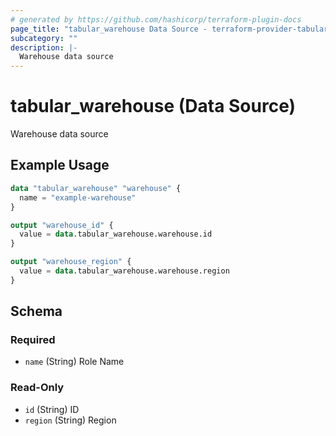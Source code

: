 ```yaml
---
# generated by https://github.com/hashicorp/terraform-plugin-docs
page_title: "tabular_warehouse Data Source - terraform-provider-tabular"
subcategory: ""
description: |-
  Warehouse data source
---
```


# tabular_warehouse (Data Source)

Warehouse data source

## Example Usage

```terraform
data "tabular_warehouse" "warehouse" {
  name = "example-warehouse"
}

output "warehouse_id" {
  value = data.tabular_warehouse.warehouse.id
}

output "warehouse_region" {
  value = data.tabular_warehouse.warehouse.region
}
```

<!-- schema generated by tfplugindocs -->
## Schema

### Required

- `name` (String) Role Name

### Read-Only

- `id` (String) ID
- `region` (String) Region


